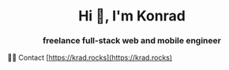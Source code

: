 <h1 align="center">Hi 👋, I'm Konrad</h1>
<h3 align="center">freelance full-stack web and mobile engineer</h3>

👨‍💻 Contact [https://krad.rocks](https://krad.rocks)


